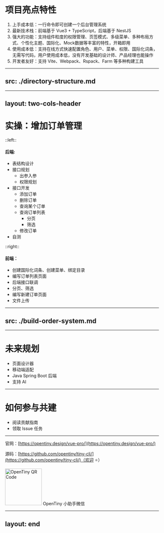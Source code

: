 # 项目亮点特性

1. 上手成本低：一行命令即可创建一个后台管理系统
2. 最新技术栈：前端基于 Vue3 + TypeScript，后端基于 NestJS
3. 强大的功能：支持组件粒度的权限管理、页签模式、多级菜单、多种布局方式、个性化主题、国际化、Mock数据等丰富的特性，开箱即用
4. 使用成本低：支持在线方式快速配置角色、用户、菜单、权限、国际化词条，无需写代码，用户使用成本低，没有开发基础的设计师、产品经理也能操作
5. 开发者友好：支持 Vite、Webpack、Rspack、Farm 等多种构建工具

---
src: ./directory-structure.md
---

---
layout: two-cols-header
---
# 实操：增加订单管理

::left::

#### 后端:

- 表结构设计
- 接口规划
  - 出参入参
  - 权限规划
- 接口开发
  - 添加订单
  - 删除订单
  - 查询某个订单
  - 查询订单列表
    - 分页
    - 筛选
  - 修改订单
- 自测

::right::

#### 前端：

- 创建国际化词条、创建菜单、绑定目录
- 编写订单列表页面
- 后端接口联调
- 分页、筛选
- 编写新建订单页面
- 文件上传

---
src: ./build-order-system.md
---

---

# 未来规划

- 页面设计器
- 移动端适配
- Java Spring Boot 后端
- 支持 AI

---

# 如何参与共建

- 阅读贡献指南
- 领取 Issue 任务

---

<div class="text-2xl mt-[100px]">

官网：[https://opentiny.design/vue-pro/](https://opentiny.design/vue-pro/)

源码：[https://github.com/opentiny/tiny-cli/](https://github.com/opentiny/tiny-cli/)（欢迎 ⭐️）

</div>

<div class="w-[200px] flex items-center flex-col mt-[100px]">
  <img src="/images/opentiny.png" alt="OpenTiny QR Code" width=120 />
  <span>OpenTiny 小助手微信</span>
</div>

---
layout: end
---
